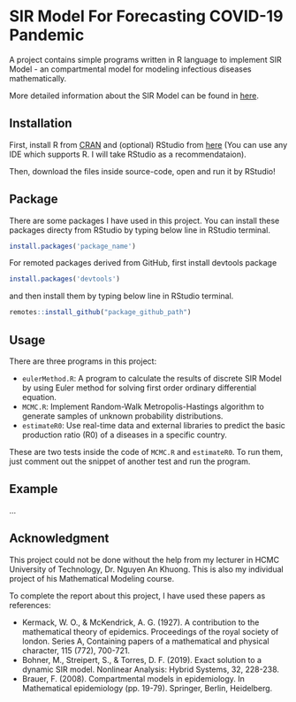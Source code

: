 # SIR Model For Forecasting COVID-19 Pandemic

A project contains simple programs written in R language to implement SIR Model - an compartmental model for modeling infectious diseases mathematically.

More detailed information about the SIR Model can be found in [here](https://www.maa.org/press/periodicals/loci/joma/the-sir-model-for-spread-of-disease-the-differential-equation-model).

## Installation

First, install R from [CRAN](https://cran.rstudio.com/) and (optional) RStudio from [here](https://rstudio.com/products/rstudio/download/#download) (You can use any IDE which supports R. I will take RStudio as a recommendataion).

Then, download the files inside source-code, open and run it by RStudio!

## Package

There are some packages I have used in this project. You can install these packages directy from RStudio by typing below line in RStudio terminal.

```R
install.packages('package_name')
```

For remoted packages derived from GitHub, first install devtools package

```R
install.packages('devtools')
```

and then install them by typing below line in RStudio terminal.

```R
remotes::install_github("package_github_path")
```

## Usage

There are three programs in this project:
  - ```eulerMethod.R```: A program to calculate the results of discrete SIR Model by using Euler method for solving first order ordinary differential equation.  
  - ```MCMC.R```: Implement Random-Walk Metropolis-Hastings algorithm to generate samples of unknown probability distributions.  
  - ```estimateR0```: Use real-time data and external libraries to predict the basic production ratio (R0) of a diseases in a specific country.  
  
These are two tests inside the code of ```MCMC.R``` and ```estimateR0```. To run them, just comment out the snippet of another test and run the program.

## Example

...

## Acknowledgment

This project could not be done without the help from my lecturer in HCMC University of Technology, Dr. Nguyen An Khuong. This is also my individual project of his Mathematical Modeling course.

To complete the report about this project, I have used these papers as references:  
  - Kermack, W. O., & McKendrick, A. G. (1927). A contribution to the mathematical theory of epidemics. Proceedings of the royal society of london. Series A, Containing papers of a mathematical and physical character, 115 (772), 700-721.  
  - Bohner, M., Streipert, S., & Torres, D. F. (2019). Exact solution to a dynamic SIR model. Nonlinear Analysis: Hybrid Systems, 32, 228-238.  
  - Brauer, F. (2008). Compartmental models in epidemiology. In Mathematical epidemiology (pp. 19-79). Springer, Berlin, Heidelberg.  




